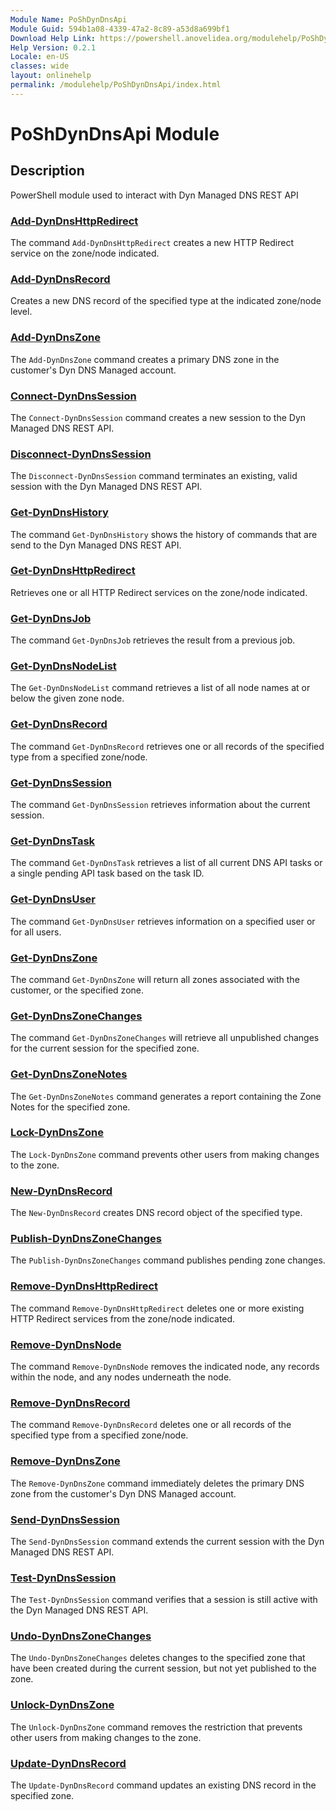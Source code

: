 ```yaml
---
Module Name: PoShDynDnsApi
Module Guid: 594b1a08-4339-47a2-8c89-a53d8a699bf1
Download Help Link: https://powershell.anovelidea.org/modulehelp/PoShDynDnsApi
Help Version: 0.2.1
Locale: en-US
classes: wide
layout: onlinehelp
permalink: /modulehelp/PoShDynDnsApi/index.html
---
```


# PoShDynDnsApi Module
## Description
PowerShell module used to interact with Dyn Managed DNS REST API


### [Add-DynDnsHttpRedirect](Add-DynDnsHttpRedirect.html)
The command `Add-DynDnsHttpRedirect` creates a new HTTP Redirect service on the zone/node indicated.

### [Add-DynDnsRecord](Add-DynDnsRecord.html)
Creates a new DNS record of the specified type at the indicated zone/node level.

### [Add-DynDnsZone](Add-DynDnsZone.html)
The `Add-DynDnsZone` command creates a primary DNS zone in the customer's Dyn DNS Managed account.

### [Connect-DynDnsSession](Connect-DynDnsSession.html)
The `Connect-DynDnsSession` command creates a new session to the Dyn Managed DNS REST API.

### [Disconnect-DynDnsSession](Disconnect-DynDnsSession.html)
The `Disconnect-DynDnsSession` command terminates an existing, valid session with the Dyn Managed DNS REST API.

### [Get-DynDnsHistory](Get-DynDnsHistory.html)
The command `Get-DynDnsHistory` shows the history of commands that are send to the Dyn Managed DNS REST API.

### [Get-DynDnsHttpRedirect](Get-DynDnsHttpRedirect.html)
Retrieves one or all HTTP Redirect services on the zone/node indicated.

### [Get-DynDnsJob](Get-DynDnsJob.html)
The command `Get-DynDnsJob` retrieves the result from a previous job.

### [Get-DynDnsNodeList](Get-DynDnsNodeList.html)
The `Get-DynDnsNodeList` command retrieves a list of all node names at or below the given zone node.

### [Get-DynDnsRecord](Get-DynDnsRecord.html)
The command `Get-DynDnsRecord` retrieves one or all records of the specified type from a specified zone/node.

### [Get-DynDnsSession](Get-DynDnsSession.html)
The command `Get-DynDnsSession` retrieves information about the current session.

### [Get-DynDnsTask](Get-DynDnsTask.html)
The command `Get-DynDnsTask` retrieves a list of all current DNS API tasks or a single pending API task based on the task ID.

### [Get-DynDnsUser](Get-DynDnsUser.html)
The command `Get-DynDnsUser` retrieves information on a specified user or for all users.

### [Get-DynDnsZone](Get-DynDnsZone.html)
The command `Get-DynDnsZone` will return all zones associated with the customer, or the specified zone.

### [Get-DynDnsZoneChanges](Get-DynDnsZoneChanges.html)
The command `Get-DynDnsZoneChanges` will retrieve all unpublished changes for the current session for the specified zone.

### [Get-DynDnsZoneNotes](Get-DynDnsZoneNotes.html)
The `Get-DynDnsZoneNotes` command generates a report containing the Zone Notes for the specified zone.

### [Lock-DynDnsZone](Lock-DynDnsZone.html)
The `Lock-DynDnsZone` command prevents other users from making changes to the zone.

### [New-DynDnsRecord](New-DynDnsRecord.html)
The `New-DynDnsRecord` creates DNS record object of the specified type.

### [Publish-DynDnsZoneChanges](Publish-DynDnsZoneChanges.html)
The `Publish-DynDnsZoneChanges` command publishes pending zone changes.

### [Remove-DynDnsHttpRedirect](Remove-DynDnsHttpRedirect.html)
The command `Remove-DynDnsHttpRedirect` deletes one or more existing HTTP Redirect services from the zone/node indicated.

### [Remove-DynDnsNode](Remove-DynDnsNode.html)
The command `Remove-DynDnsNode` removes the indicated node, any records within the node, and any nodes underneath the node.

### [Remove-DynDnsRecord](Remove-DynDnsRecord.html)
The command `Remove-DynDnsRecord` deletes one or all records of the specified type from a specified zone/node.

### [Remove-DynDnsZone](Remove-DynDnsZone.html)
The `Remove-DynDnsZone` command immediately deletes the primary DNS zone from the customer's Dyn DNS Managed account.

### [Send-DynDnsSession](Send-DynDnsSession.html)
The `Send-DynDnsSession` command extends the current session with the Dyn Managed DNS REST API.

### [Test-DynDnsSession](Test-DynDnsSession.html)
The `Test-DynDnsSession` command verifies that a session is still active with the Dyn Managed DNS REST API.

### [Undo-DynDnsZoneChanges](Undo-DynDnsZoneChanges.html)
The `Undo-DynDnsZoneChanges` deletes changes to the specified zone that have been created during the current session, but not yet published to the zone.

### [Unlock-DynDnsZone](Unlock-DynDnsZone.html)
The `Unlock-DynDnsZone` command removes the restriction that prevents other users from making changes to the zone.

### [Update-DynDnsRecord](Update-DynDnsRecord.html)
The `Update-DynDnsRecord` command updates an existing DNS record in the specified zone.
